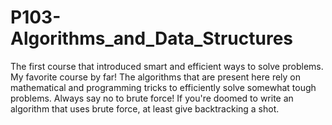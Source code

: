# P103-Algorithms_and_Data_Structures

The first course that introduced smart and efficient ways to solve problems. My favorite course by far! The algorithms that are present here rely on mathematical and programming tricks to efficiently solve somewhat tough problems. Always say no to brute force! If you're doomed to write an algorithm that uses brute force, at least give backtracking a shot.
